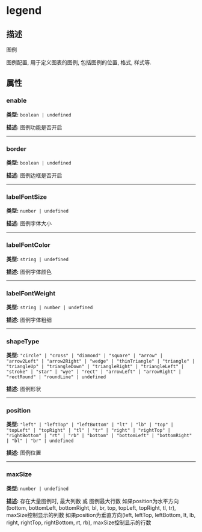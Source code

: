 # legend
## 描述
图例

图例配置, 用于定义图表的图例, 包括图例的位置, 格式, 样式等.


## 属性

### enable

**类型:** `boolean | undefined`

**描述:**
图例功能是否开启

---

### border

**类型:** `boolean | undefined`

**描述:**
图例边框是否开启

---

### labelFontSize

**类型:** `number | undefined`

**描述:**
图例字体大小

---

### labelFontColor

**类型:** `string | undefined`

**描述:**
图例字体颜色

---

### labelFontWeight

**类型:** `string | number | undefined`

**描述:**
图例字体粗细

---

### shapeType

**类型:** `"circle" | "cross" | "diamond" | "square" | "arrow" | "arrow2Left" | "arrow2Right" | "wedge" | "thinTriangle" | "triangle" | "triangleUp" | "triangleDown" | "triangleRight" | "triangleLeft" | "stroke" | "star" | "wye" | "rect" | "arrowLeft" | "arrowRight" | "rectRound" | "roundLine" | undefined`

**描述:**
图例形状

---

### position

**类型:** `"left" | "leftTop" | "leftBottom" | "lt" | "lb" | "top" | "topLeft" | "topRight" | "tl" | "tr" | "right" | "rightTop" | "rightBottom" | "rt" | "rb" | "bottom" | "bottomLeft" | "bottomRight" | "bl" | "br" | undefined`

**描述:**
图例位置

---

### maxSize

**类型:** `number | undefined`

**描述:**
存在大量图例时, 最大列数 或 图例最大行数
如果position为水平方向(bottom, bottomLeft, bottomRight, bl, br, top, topLeft, topRight, tl, tr), maxSize控制显示的列数
如果position为垂直方向(left, leftTop, leftBottom, lt, lb, right, rightTop, rightBottom, rt, rb), maxSize控制显示的行数